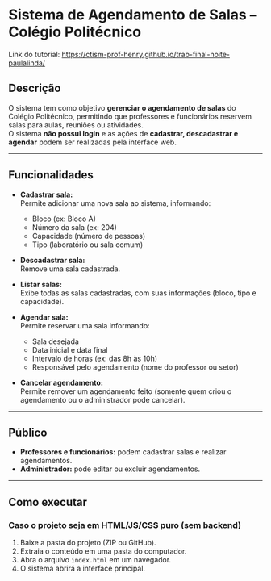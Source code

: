 # Sistema de Agendamento de Salas – Colégio Politécnico

Link do tutorial: https://ctism-prof-henry.github.io/trab-final-noite-paulalinda/

## Descrição
O sistema tem como objetivo **gerenciar o agendamento de salas** do Colégio Politécnico, permitindo que professores e funcionários reservem salas para aulas, reuniões ou atividades.  
O sistema **não possui login** e as ações de **cadastrar, descadastrar e agendar** podem ser realizadas pela interface web.

---

## Funcionalidades

- **Cadastrar sala:**  
  Permite adicionar uma nova sala ao sistema, informando:
  - Bloco (ex: Bloco A)
  - Número da sala (ex: 204)
  - Capacidade (número de pessoas)
  - Tipo (laboratório ou sala comum)

- **Descadastrar sala:**  
  Remove uma sala cadastrada.

- **Listar salas:**  
  Exibe todas as salas cadastradas, com suas informações (bloco, tipo e capacidade).

- **Agendar sala:**  
  Permite reservar uma sala informando:
  - Sala desejada  
  - Data inicial e data final  
  - Intervalo de horas (ex: das 8h às 10h)  
  - Responsável pelo agendamento (nome do professor ou setor)

- **Cancelar agendamento:**  
  Permite remover um agendamento feito (somente quem criou o agendamento ou o administrador pode cancelar). 

---

## Público
- **Professores e funcionários:** podem cadastrar salas e realizar agendamentos.  
- **Administrador:** pode editar ou excluir agendamentos.

---

## Como executar

### Caso o projeto seja em HTML/JS/CSS puro (sem backend)
1. Baixe a pasta do projeto (ZIP ou GitHub).  
2. Extraia o conteúdo em uma pasta do computador.  
3. Abra o arquivo `index.html` em um navegador.  
4. O sistema abrirá a interface principal.  

